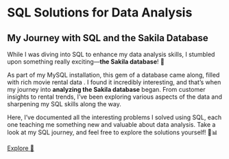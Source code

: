 # **SQL Solutions for Data Analysis**
## My Journey with SQL and the Sakila Database

While I was diving into SQL to enhance my data analysis skills, I stumbled upon something really exciting—**the Sakila database**! 🌟

As part of my MySQL installation, this gem of a database came along, filled with rich movie rental data . I found it incredibly interesting, and that’s when my journey into **analyzing the Sakila database** began. From customer insights to rental trends, I’ve been exploring various aspects of the data and sharpening my SQL skills along the way.

Here, I’ve documented all the interesting problems I solved using SQL, each one teaching me something new and valuable about data analysis. Take a look at my SQL journey, and feel free to explore the solutions yourself! 🚀📊

[Explore 🔎](/Data-Analytics-SQL/README.md)
